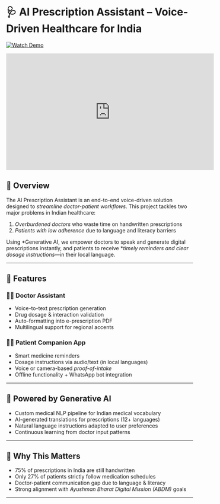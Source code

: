 # 🩺 AI Prescription Assistant – Voice-Driven Healthcare for India

[![Watch Demo](https://img.shields.io/badge/Watch%20Demo-%F0%9F%94%8A-red)](https://youtu.be/zNXoK-1mUy0)
<!-- Embedded YouTube Video -->
<p align="center">
  <iframe width="560" height="315" src="https://www.youtube.com/embed/zNXoK-1mUy0" 
  title="AI Prescription Assistant Demo" frameborder="0" allowfullscreen></iframe>
</p>

## 🚀 Overview

The AI Prescription Assistant is an end-to-end voice-driven solution designed to *streamline doctor-patient workflows*. This project tackles two major problems in Indian healthcare:  
1. *Overburdened doctors* who waste time on handwritten prescriptions  
2. *Patients with low adherence* due to language and literacy barriers  

Using *Generative AI, we empower doctors to speak and generate digital prescriptions instantly, and patients to receive **timely reminders and clear dosage instructions*—in their local language.

---

## 🔧 Features

### 👨‍⚕ Doctor Assistant
- Voice-to-text prescription generation
- Drug dosage & interaction validation
- Auto-formatting into e-prescription PDF
- Multilingual support for regional accents

### 👩‍⚕ Patient Companion App
- Smart medicine reminders
- Dosage instructions via audio/text (in local languages)
- Voice or camera-based *proof-of-intake*
- Offline functionality + WhatsApp bot integration

---

## 🧠 Powered by Generative AI

- Custom medical NLP pipeline for Indian medical vocabulary  
- AI-generated translations for prescriptions (12+ languages)  
- Natural language instructions adapted to user preferences  
- Continuous learning from doctor input patterns

---

## 🎯 Why This Matters

- 75% of prescriptions in India are still handwritten
- Only 27% of patients strictly follow medication schedules
- Doctor-patient communication gap due to language & literacy
- Strong alignment with *Ayushman Bharat Digital Mission (ABDM)* goals

---
